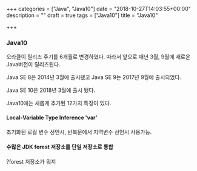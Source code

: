 +++
categories = ["Java", "Java10"]
date = "2018-10-27T14:03:55+00:00"
description = ""
draft = true
tags = ["Java10"]
title = "Java10"

+++
### Java10

오라클이 릴리즈 주기를 6개월로 변경하였다. 따라서 앞으로 매년 3월, 9월에 새로운 Java버전이 릴리즈된다.

Java SE 8은 2014년 3월에 출시됐고 Java SE 9는 2017년 9월에 출시되었다.

Java SE 10은 2018년 3월에 출시 됐다.

Java10에는 새롭게 추가된 12가지 특징이 있다.

#### Local-Variable Type Inference 'var'

초기화된 로컬 변수 선언시, 반복문에서 지역변수 선언시 사용가능.

#### 수많은 JDK forest 저장소를 단일 저장소로 통합

?forest 저장소가 뭐지